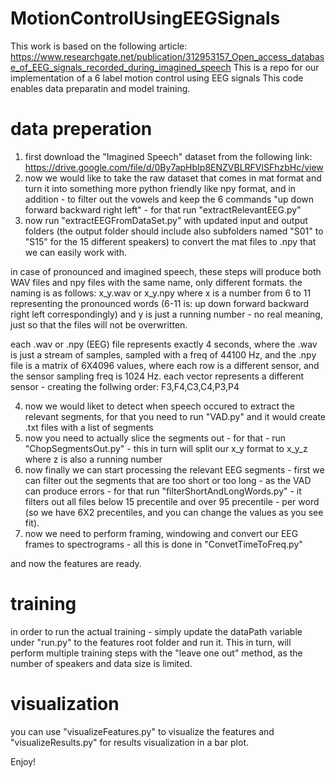 # MotionControlUsingEEGSignals
This work is based on the following article:
https://www.researchgate.net/publication/312953157_Open_access_database_of_EEG_signals_recorded_during_imagined_speech
This is a repo for our implementation of a 6 label motion control using EEG signals
This code enables data preparatin and model training.
# data preperation

1) first download the "Imagined Speech" dataset from the following link:
https://drive.google.com/file/d/0By7apHbIp8ENZVBLRFVlSFhzbHc/view
2) now we would like to take the raw dataset that comes in mat format and turn it into something more python friendly like npy format, and in addition - 
to filter out the vowels and keep the 6 commands "up down forward backward right left" - for that run "extractRelevantEEG.py" 
3) now run "extractEEGFromDataSet.py" with updated input and output folders 
(the output folder should include also subfolders named "S01" to "S15" for the 15 different speakers)
to convert the mat files to .npy that we can easily work with.

in case of pronounced and imagined speech, 
these steps will produce both WAV files and npy files with the same name, only different formats.
the naming is as follows:
x_y.wav
or
x_y.npy
where x is a number from 6 to 11 representing the pronounced words (6-11 is: up down forward backward right left correspondingly)
and y is just a running number - no real meaning, just so that the files will not be overwritten.

each .wav or .npy (EEG) file represents exactly 4 seconds, 
where the .wav is just a stream of samples, sampled with a freq of 44100 Hz,
and the .npy file is a matrix of 6X4096 values, 
where each row is a different sensor, and the sensor sampling freq is 1024 Hz.
each vector represents a different sensor - creating the follwing order: F3,F4,C3,C4,P3,P4

4) now we would liket to detect when speech occured to extract the relevant segments, for that you need to run "VAD.py" 
and it would create .txt files with a list of segments
5) now you need to actually slice the segments out - for that - run "ChopSegmentsOut.py" - 
this in turn will split our x_y format to x_y_z where z is also a running number
6) now finally we can start processing the relevant EEG segments - 
first we can filter out the segments that are too short or too long - as the VAD can produce errors -
for that run "filterShortAndLongWords.py" - 
it filters out all files below 15 precentile and over 95 precentile - per word 
(so we have 6X2 precentiles, and you can change the values as you see fit).
7) now we need to perform framing, windowing and convert our EEG frames to spectrograms - all this is done in "ConvetTimeToFreq.py"

and now the features are ready.

# training

in order to run the actual training - simply update the dataPath variable under "run.py" to the features root folder and run it.
This in turn, will perform multiple training steps with the "leave one out" method, as the number of speakers and data size is limited.

# visualization
you can use "visualizeFeatures.py" to visualize the features and "visualizeResults.py" for results visualization in a bar plot. 

Enjoy!
